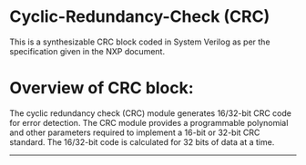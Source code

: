 # Cyclic-Redundancy-Check (CRC)
This is a synthesizable CRC block coded in System Verilog as per the specification given in the NXP document.

# Overview of CRC block: 
The cyclic redundancy check (CRC) module generates 16/32-bit CRC code for error detection. 
The CRC module provides a programmable polynomial and other parameters required to implement a 16-bit or 32-bit CRC standard. 
The 16/32-bit code is calculated for 32 bits of data at a time. 
*********************************************************************



